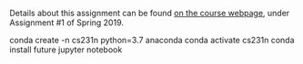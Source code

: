 Details about this assignment can be found [on the course webpage](http://cs231n.github.io/), under Assignment #1 of Spring 2019.

  conda create -n cs231n python=3.7 anaconda
  conda activate cs231n
  conda install future
  jupyter notebook
